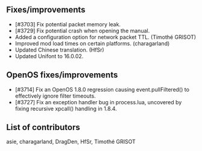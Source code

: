 ## Fixes/improvements

* [#3703] Fix potential packet memory leak.
* [#3729] Fix potential crash when opening the manual.
* Added a configuration option for network packet TTL. (Timothé GRISOT)
* Improved mod load times on certain platforms. (charagarland)
* Updated Chinese translation. (HfSr)
* Updated Unifont to 16.0.02.

## OpenOS fixes/improvements

* [#3714] Fix an OpenOS 1.8.0 regression causing event.pullFiltered() to effectively ignore filter timeouts.
* [#3727] Fix an exception handler bug in process.lua, uncovered by fixing recursive xpcall() handling in 1.8.4.

## List of contributors

asie, charagarland, DragDen, HfSr, Timothé GRISOT
